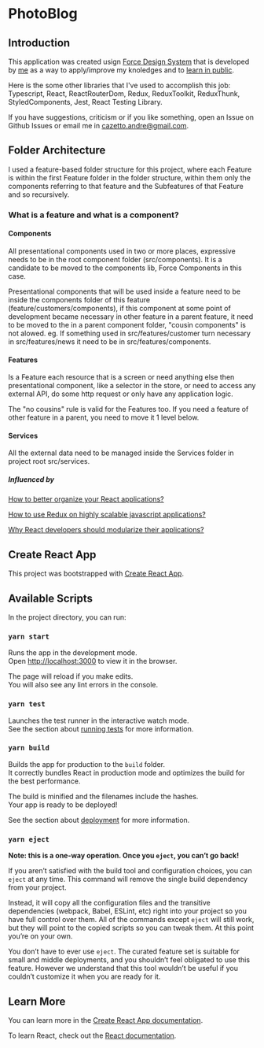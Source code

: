 # PhotoBlog

## Introduction

This application was created usign [Force Design System](https://github.com/cazetto/force) that is developed by [me](https://github.com/cazetto) as a way to apply/improve my knoledges and to [learn in public](https://www.swyx.io/writing/learn-in-public).

Here is the some other libraries that I've used to accomplish this job:
Typescript, React, ReactRouterDom, Redux, ReduxToolkit, ReduxThunk, StyledComponents, Jest, React Testing Library.

If you have suggestions, criticism or if you like something, open an Issue on Github Issues or email me in cazetto.andre@gmail.com.

## Folder Architecture

I used a feature-based folder structure for this project, where each Feature is within the first Feature folder in the folder structure, within them only the components referring to that feature and the Subfeatures of that Feature and so recursively.

### What is a feature and what is a component?

#### Components

All presentational components used in two or more places, expressive needs to be in the root component folder (src/components). It is a candidate to be moved to the components lib, Force Components in this case.

Presentational components that will be used inside a feature need to be inside the components folder of this feature (feature/customers/components), if this component at some point of development became necessary in other feature in a parent feature, it need to be moved to the in a parent component folder, "cousin components" is not alowed. eg. If something used in src/features/customer turn necessary in src/features/news it need to be in src/features/components.

#### Features

Is a Feature each resource that is a screen or need anything else then presentational component, like a selector in the store, or need to access any external API, do some http request or only have any application logic.

The "no cousins" rule is valid for the Features too. If you need a feature of other feature in a parent, you need to move it 1 level below.

#### Services

All the external data need to be managed inside the Services folder in project root src/services.

##### Influenced by

[How to better organize your React applications?](https://medium.com/@alexmngn/how-to-better-organize-your-react-applications-2fd3ea1920f1)

[How to use Redux on highly scalable javascript applications?](https://medium.com/@alexmngn/how-to-use-redux-on-highly-scalable-javascript-applications-4e4b8cb5ef38)

[Why React developers should modularize their applications?](https://medium.com/@alexmngn/why-react-developers-should-modularize-their-applications-d26d381854c1)


## Create React App

This project was bootstrapped with [Create React App](https://github.com/facebook/create-react-app).

## Available Scripts

In the project directory, you can run:

### `yarn start`

Runs the app in the development mode.<br />
Open [http://localhost:3000](http://localhost:3000) to view it in the browser.

The page will reload if you make edits.<br />
You will also see any lint errors in the console.

### `yarn test`

Launches the test runner in the interactive watch mode.<br />
See the section about [running tests](https://facebook.github.io/create-react-app/docs/running-tests) for more information.

### `yarn build`

Builds the app for production to the `build` folder.<br />
It correctly bundles React in production mode and optimizes the build for the best performance.

The build is minified and the filenames include the hashes.<br />
Your app is ready to be deployed!

See the section about [deployment](https://facebook.github.io/create-react-app/docs/deployment) for more information.

### `yarn eject`

**Note: this is a one-way operation. Once you `eject`, you can’t go back!**

If you aren’t satisfied with the build tool and configuration choices, you can `eject` at any time. This command will remove the single build dependency from your project.

Instead, it will copy all the configuration files and the transitive dependencies (webpack, Babel, ESLint, etc) right into your project so you have full control over them. All of the commands except `eject` will still work, but they will point to the copied scripts so you can tweak them. At this point you’re on your own.

You don’t have to ever use `eject`. The curated feature set is suitable for small and middle deployments, and you shouldn’t feel obligated to use this feature. However we understand that this tool wouldn’t be useful if you couldn’t customize it when you are ready for it.

## Learn More

You can learn more in the [Create React App documentation](https://facebook.github.io/create-react-app/docs/getting-started).

To learn React, check out the [React documentation](https://reactjs.org/).
